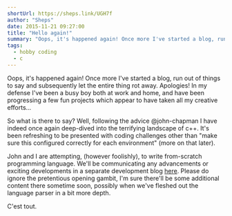 ```yaml
---
shortUrl: https://sheps.link/UGH7f
author: "Sheps"
date: 2015-11-21 09:27:00
title: "Hello again!"
summary: "Oops, it's happened again! Once more I've started a blog, run out of things to say and subsequently let the entire thing rot away..."
tags:
  - hobby coding
  - c
---
```


Oops, it's happened again! Once more I've started a blog, run out of things to say and subsequently let the entire thing rot away. Apologies! In my defense I've been a busy boy both at work and home, and have been progressing a few fun projects which appear to have taken all my creative efforts...

So what is there to say? Well, following the advice @john-chapman I have indeed once again deep-dived into the terrifying landscape of c++. It's been refreshing
to be presented with coding challenges other than "make sure this configured correctly for each environment" (more on that later).

John and I are attempting, (however foolishly), to write from-scratch programming language. We'll be communicating any advancements or exciting developments in a
separate development blog [here](http://thesheps.github.io/plang/). Please do ignore the pretentious opening gambit, I'm sure there'll be some additional content there
sometime soon, possibly when we've fleshed out the language parser in a bit more depth.

C'est tout.

